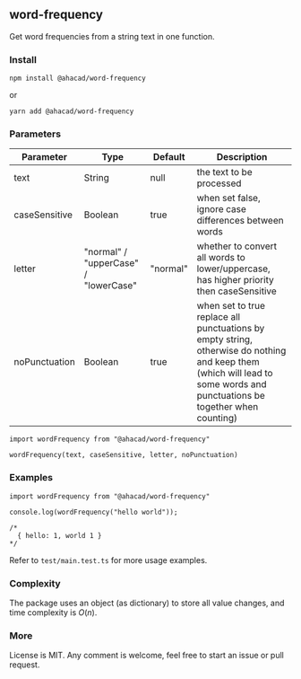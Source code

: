 

##  word-frequency

Get word frequencies from a string text in one function.

### Install

```
npm install @ahacad/word-frequency
```

or

```
yarn add @ahacad/word-frequency
```

### Parameters

| Parameter     | Type                                 | Default  | Description                                                                                                                                                              |
| ---           | ---                                  | ---      | ---                                                                                                                                                                      |
| text          | String                               | null     | the text to be processed                                                                                                                                                 |
| caseSensitive | Boolean                              | true     | when set false, ignore case differences between words                                                                                                                    |
| letter        | "normal" / "upperCase" / "lowerCase" | "normal" | whether to convert all words to lower/uppercase, has higher priority then caseSensitive                                                                                  |
| noPunctuation | Boolean                              | true     | when set to true replace all punctuations by empty string, otherwise do nothing and keep them (which will lead to some words and punctuations be together when counting) |


```
import wordFrequency from "@ahacad/word-frequency"

wordFrequency(text, caseSensitive, letter, noPunctuation)
```

### Examples

```
import wordFrequency from "@ahacad/word-frequency"

console.log(wordFrequency("hello world"));

/*
  { hello: 1, world 1 }
*/
```

Refer to `test/main.test.ts` for more usage examples.

### Complexity

The package uses an object (as dictionary) to store all value changes, and time complexity is $O(n)$.

### More

License is MIT. Any comment is welcome, feel free to start an issue or pull request.
